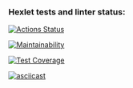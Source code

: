 ### Hexlet tests and linter status:
[![Actions Status](https://github.com/karanice/python-project-50/actions/workflows/hexlet-check.yml/badge.svg)](https://github.com/karanice/python-project-50/actions)

[![Maintainability](https://api.codeclimate.com/v1/badges/f661dd907776578271f9/maintainability)](https://codeclimate.com/github/karanice/python-project-50/maintainability)

[![Test Coverage](https://api.codeclimate.com/v1/badges/f661dd907776578271f9/test_coverage)](https://codeclimate.com/github/karanice/python-project-50/test_coverage)

[![asciicast](https://asciinema.org/a/698204.svg)](https://asciinema.org/a/698204)
